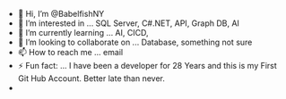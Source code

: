 - 👋 Hi, I’m @BabelfishNY
- 👀 I’m interested in ... SQL Server, C#.NET, API, Graph DB, AI
- 🌱 I’m currently learning ... AI, CICD, 
- 💞️ I’m looking to collaborate on ... Database, something not sure
- 📫 How to reach me ... email 
- ⚡ Fun fact: ... I have been a developer for 28 Years and this is my First Git Hub Account.  Better late than never.
- 

<!---
BabelfishNY/BabelfishNY is a ✨ special ✨ repository because its `README.md` (this file) appears on your GitHub profile.
You can click the Preview link to take a look at your changes.
--->
